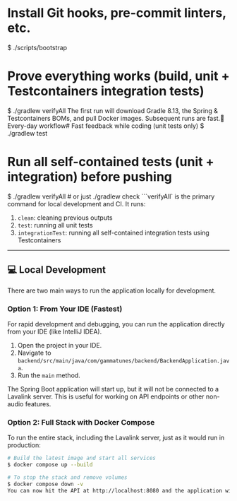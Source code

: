 # Install Git hooks, pre-commit linters, etc.
$ ./scripts/bootstrap

# Prove everything works (build, unit + Testcontainers integration tests)
$ ./gradlew verifyAll
The first run will download Gradle 8.13, the Spring & Testcontainers BOMs, and pull Docker images. Subsequent runs are fast.🔄 Every-day workflow# Fast feedback while coding (unit tests only)
$ ./gradlew test

# Run all self-contained tests (unit + integration) before pushing
$ ./gradlew verifyAll          # or just ./gradlew check
```verifyAll` is the primary command for local development and CI. It runs:

1.  `clean`: cleaning previous outputs
2.  `test`: running all unit tests
3.  `integrationTest`: running all self-contained integration tests using Testcontainers

---

## 💻 Local Development

There are two main ways to run the application locally for development.

### Option 1: From Your IDE (Fastest)

For rapid development and debugging, you can run the application directly from your IDE (like IntelliJ IDEA).

1.  Open the project in your IDE.
2.  Navigate to `backend/src/main/java/com/gammatunes/backend/BackendApplication.java`.
3.  Run the `main` method.

The Spring Boot application will start up, but it will not be connected to a Lavalink server. This is useful for working on API endpoints or other non-audio features.

### Option 2: Full Stack with Docker Compose

To run the entire stack, including the Lavalink server, just as it would run in production:

```bash
# Build the latest image and start all services
$ docker compose up --build

# To stop the stack and remove volumes
$ docker compose down -v
You can now hit the API at http://localhost:8080 and the application will be fully functional.🛠️ Gradle task cheat-sheetTaskWhat it doesWhen to usetestRuns fast unit tests only.Constantly during development.integrationTestRuns self-contained tests using Testcontainers.As a high-confidence check.smokeTestStarts Compose stack → runs smoke tests → stops stack.To validate the full deployed environment.verifyAllclean → test → integrationTestBefore pushing and in CI pull requests.bootJarBuilds the runnable fat-jar (build/libs/*.jar).For manual deployments.

